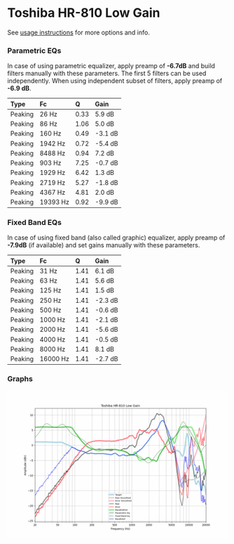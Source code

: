 # Toshiba HR-810 Low Gain
See [usage instructions](https://github.com/jaakkopasanen/AutoEq#usage) for more options and info.

### Parametric EQs
In case of using parametric equalizer, apply preamp of **-6.7dB** and build filters manually
with these parameters. The first 5 filters can be used independently.
When using independent subset of filters, apply preamp of **-6.9 dB**.

| Type    | Fc       |    Q | Gain    |
|:--------|:---------|:-----|:--------|
| Peaking | 26 Hz    | 0.33 | 5.9 dB  |
| Peaking | 86 Hz    | 1.06 | 5.0 dB  |
| Peaking | 160 Hz   | 0.49 | -3.1 dB |
| Peaking | 1942 Hz  | 0.72 | -5.4 dB |
| Peaking | 8488 Hz  | 0.94 | 7.2 dB  |
| Peaking | 903 Hz   | 7.25 | -0.7 dB |
| Peaking | 1929 Hz  | 6.42 | 1.3 dB  |
| Peaking | 2719 Hz  | 5.27 | -1.8 dB |
| Peaking | 4367 Hz  | 4.81 | 2.0 dB  |
| Peaking | 19393 Hz | 0.92 | -9.9 dB |

### Fixed Band EQs
In case of using fixed band (also called graphic) equalizer, apply preamp of **-7.9dB**
(if available) and set gains manually with these parameters.

| Type    | Fc       |    Q | Gain    |
|:--------|:---------|:-----|:--------|
| Peaking | 31 Hz    | 1.41 | 6.1 dB  |
| Peaking | 63 Hz    | 1.41 | 5.6 dB  |
| Peaking | 125 Hz   | 1.41 | 1.5 dB  |
| Peaking | 250 Hz   | 1.41 | -2.3 dB |
| Peaking | 500 Hz   | 1.41 | -0.6 dB |
| Peaking | 1000 Hz  | 1.41 | -2.1 dB |
| Peaking | 2000 Hz  | 1.41 | -5.6 dB |
| Peaking | 4000 Hz  | 1.41 | -0.5 dB |
| Peaking | 8000 Hz  | 1.41 | 8.1 dB  |
| Peaking | 16000 Hz | 1.41 | -2.7 dB |

### Graphs
![](./Toshiba%20HR-810%20Low%20Gain.png)